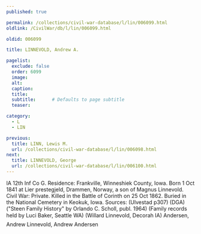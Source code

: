 ```yaml
---
published: true

permalink: /collections/civil-war-database/l/lin/006099.html
oldlink: /CivilWar/db/l/lin/006099.html

oldid: 006099

title: LINNEVOLD, Andrew A.

pagelist:
  exclude: false
  order: 6099
  image: 
  alt:
  caption:
  title:
  subtitle:      # Defaults to page subtitle
  teaser:

category: 
  - L 
  - LIN

previous:
  title: LINN, Lewis M.
  url: /collections/civil-war-database/l/lin/006098.html  
next:
  title: LINNEVOLD, George
  url: /collections/civil-war-database/l/lin/006100.html   
---
```

IA 12th Inf Co G. Residence: Frankville, Winneshiek County, Iowa. Born 1 Oct 1841 at Lier prestegjeld, Drammen, Norway, a son of Magnus Linnevold. Civil War: Private. Killed in the Battle of Corinth on 25 Oct 1862. Buried in the National Cemetery in Keokuk, Iowa. Sources: (Ulvestad p307) (DGA) (&quot;Steen Family History&quot; by Orlando C. Scholl, publ. 1964) (Family records held by Luci Baker, Seattle WA) (Willard Linnevold, Decorah IA) &#147;Andersen, Andrew&#148; &#147;Linnevold, Andrew Andersen&#148;
